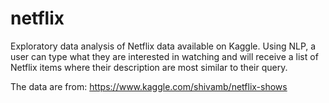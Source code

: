 # netflix

Exploratory data analysis of Netflix data available on Kaggle. Using NLP, a user can type what they are interested in watching and will receive a list of Netflix items where their description are most similar to their query. 

The data are from: https://www.kaggle.com/shivamb/netflix-shows
